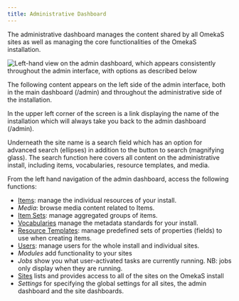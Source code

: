 ```yaml
---
title: Administrative Dashboard
---
```


The administrative dashboard manages the content shared by all OmekaS sites as well as managing the core functionalities of the OmekaS installation. 

![Left-hand view on the admin dashboard, which appears consistently throughout the admin interface, with options as described below](../files/admindashleft.png)

The following content appears on the left side of the admin interface, both in the main dashboard (/admin) and throughout the administrative side of the installation. 

In the upper left corner of the screen is a link displaying the name of the installation which will always take you back to the admin dashboard (/admin). 

Underneath the site name is a search field which has an option for advanced search (ellipses) in addition to the button to search (magnifying glass). The search function here covers all content on the administrative install, including items, vocabularies, resource templates, and media.  

From the left hand navigation of the admin dashboard, access the following functions:

- [Items](../content/items.md): manage the individual resources of your install.
- *Media*: browse media content related to Items.
- [Item Sets](../content/item-sets.md): manage aggregated groups of items.
- [Vocabularies](../content/vocabularies.md) manage the metadata standards for your install.
- [Resource Templates](../content/resource-template.md): manage predefined sets of properties (fields) to use when creating items.
- [Users](../users.md): manage users for the whole install and individual sites.
- *Modules* add functionality to your sites
- *Jobs* show you what user-activated tasks are currently running. NB: jobs only display when they are running.
- [Sites](../sites/sites.md) lists and provides access to all of the sites on the OmekaS install
- *Settings* for specifying the global settings for all sites, the admin dashboard and the site dashboards.

